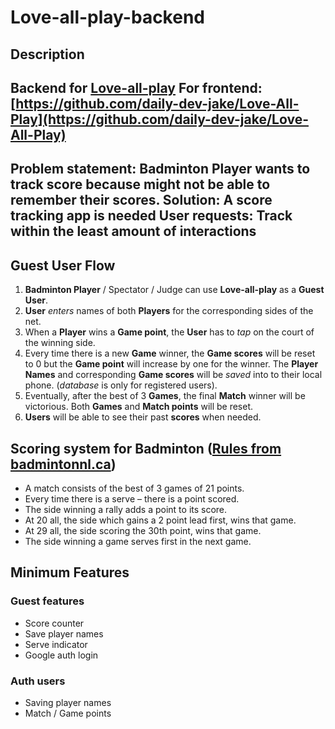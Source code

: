 # Love-all-play-backend

## Description
Backend for **[Love-all-play](https://love-all-play.onrender.com)**
For frontend: **[https://github.com/daily-dev-jake/Love-All-Play](https://github.com/daily-dev-jake/Love-All-Play)**
---
Problem statement: Badminton Player wants to track score because might not be able to remember their scores.
Solution: A score tracking app is needed
User requests: Track within the least amount of interactions
---

## Guest User Flow 
1. **Badminton Player** / Spectator / Judge can use **Love-all-play** as a **Guest User**.
2. **User** *enters* names of both **Players** for the corresponding sides of the net.
3. When a **Player** wins a **Game point**, the **User** has to *tap* on the court of the winning side.
4. Every time there is a new **Game** winner, the **Game scores** will be reset to 0 but the **Game point** will increase by one for the winner. The **Player Names** and corresponding **Game scores** will be *saved* into to their local phone. (*database* is only for registered users).
5. Eventually, after the best of 3 **Games**, the final **Match** winner will be victorious. Both **Games** and **Match points** will be reset.
6. **Users** will be able to see their past **scores** when needed.

## Scoring system for Badminton ([Rules from badmintonnl.ca](https://www.badmintonnl.ca/resources/simplified-rules/))

- A match consists of the best of 3 games of 21 points.
- Every time there is a serve – there is a point scored.
- The side winning a rally adds a point to its score.
- At 20 all, the side which gains a 2 point lead first, wins that game.
- At 29 all, the side scoring the 30th point, wins that game.
- The side winning a game serves first in the next game.

## Minimum Features
### Guest features
- Score counter
- Save player names
- Serve indicator
- Google auth login 

### Auth users 
- Saving player names
- Match / Game points
